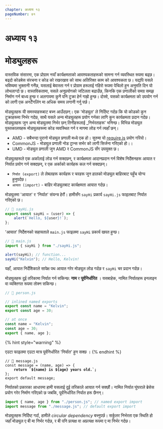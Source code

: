 ```yaml
---
chapter: अध्याय १३
pageNumber: ७१
---
```

# अध्याय १३

# मोड्युलहरू

वास्तविक संसारमा, एक प्रोग्राम नयाँ कार्यक्षमताको आवश्यकताहरूको सामना गर्न व्यवस्थित रूपमा बढ्छ। बढ्दो कोडबेस संरचना र कोड को रखरखाव को साथ अतिरिक्त काम को आवश्यकता छ। यद्यपि यसले भविष्यमा भुक्तानी गर्नेछ, यसलाई बेवास्ता गर्न र प्रोग्राम हरूलाई गहिरो रूपमा पेचिलो हुन अनुमति दिन यो लोभलाग्दो छ। वास्तविकतामा, यसले अनुप्रयोगको जटिलता बढाउँछ, किनकि एक प्रणालीको समग्र समझ निर्माण गर्न बाध्य हुन्छ र अलगावमा कुनै पनि टुक्रा हेर्न गाह्रो हुन्छ। दोस्रो, यसको कार्यक्षमता को उपयोग गर्न को लागी एक अनटैंगलिंग मा अधिक समय लगानी गर्नु पर्छ।

मोड्युलहरू यी समस्याहरूबाट बच्न आउँदछन्। एक 'मोड्युल' ले निर्दिष्ट गर्दछ कि यो कोडको कुन टुक्राहरूमा निर्भर गर्दछ, साथै यसले अन्य मोड्युलहरू प्रयोग गर्नका लागि कुन कार्यक्षमता प्रदान गर्दछ। मोड्युलहरू जुन अन्य मोड्युलमा निर्भर छन् तिनीहरूलाई \_निर्भरताहरू' भनिन्छ। विभिन्न मोड्युल पुस्तकालयहरू मोड्युलहरूमा कोड व्यवस्थित गर्न र मागमा लोड गर्न त्यहाँ छन्।

- AMD - सबैभन्दा पुरानो मोड्युल प्रणाली मध्ये एक हो। सुरुमा यो [require.js](https://reqirirejs.org/) प्रयोग गरियो।
- CommonJS - मोड्युल प्रणाली नोड ट्रान्स सर्भर को लागी सिर्जना गरिएको हो।।
- UMD - मोड्युल प्रणाली जुन AMD र CommonJS सँग उपयुक्त छ।

मोड्युलहरूले एक अर्कालाई लोड गर्न सक्दछन्, र कार्यक्षमता आदानप्रदान गर्न विशेष निर्देशनहरू आयात र निर्यात प्रयोग गर्न सक्दछन्, र एक अर्काको कार्यहरू कल गर्न सक्दछन्।

- `निर्यात (export)` ले लेबलहरू कार्यहरू र चरहरू जुन हालको मोड्युल बाहिरबाट पहुँच योग्य हुनुपर्दछ।
- `आयात (import)` - बाहिर मोड्युलबाट कार्यक्षमता आयात गर्दछ।

मोड्युलमा 'आयात' र 'निर्यात' संयन्त्र हेरौं। हामीसँग `sayHi` प्रकार्य `sayHi.js` फाइलबाट निर्यात गरिएको छ।

```javascript
// 📁 sayHi.js
export const sayHi = (user) => {
	alert(`Hello, ${user}!`);
};
```

'आयात' निर्देशनको सहायताले `main.js` फाइलमा `sayHi` प्रकार्य खपत हुन्छ।

```javascript
// 📁 main.js
import { sayHi } from "./sayHi.js";

alert(sayHi); // function...
sayHi("Kelvin"); // Hello, Kelvin!
```

यहाँ, आयात निर्देशिकाले सापेक्ष पथ आयात गरेर मोड्युल लोड गर्दछ र `sayHi` चर प्रदान गर्दछ।

मोड्युलहरू दुई तरिकामा निर्यात गर्न सकिन्छ: **नाम** र **पूर्वनिर्धारित** । यसबाहेक, नामित निर्यातहरू इनलाइन वा व्यक्तिगत रूपमा तोक्न सकिन्छ।

```javascript
// 📁 person.js

// inlined named exports
export const name = "Kelvin";
export const age = 30;

// at once
const name = "Kelvin";
const age = 30;
export { name, age };
```

{% hint style="warning" %}

एउटा फाइलमा एउटा मात्र पूर्वनिर्धारित 'निर्यात' हुन सक्छ ।
{% endhint %}

<pre class="language-javascript"><code class="lang-javascript">// 📁 message.js
const message = (name, age) => {
<strong>    return `${name} is ${age} years old.`;
</strong>};
export default message;
</code></pre>

निर्यातको प्रकारका आधारमा हामी यसलाई दुई तरिकाले आयात गर्न सक्छौं। नामित निर्यात घुंघराले ब्रेसेस प्रयोग गरेर निर्माण गरिएको छ जबकि, पूर्वनिर्धारित निर्यात हरू छैनन्।

```javascript
import { name, age } from "./person.js"; // named export import
import message from "./message.js"; // default export import
```

मोड्युलहरू निर्दिष्ट गर्दा, हामीले _circular dependency_ बच्नुपर्छ। सर्कुलर निर्भरता एक स्थिति हो जहाँ मोड्युल ए बी मा निर्भर गर्दछ, र बी पनि प्रत्यक्ष वा अप्रत्यक्ष रूपमा ए मा निर्भर गर्दछ।
